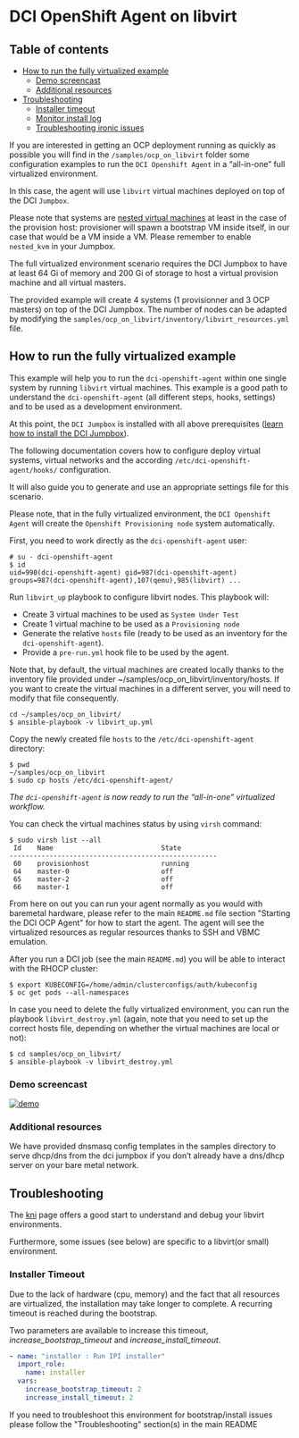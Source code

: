 # DCI OpenShift Agent on libvirt

## Table of contents

- [How to run the fully virtualized example](#how-to-run-the-fully-virtualized-example)
  - [Demo screencast](#demo-screencast)
  - [Additional resources](#additional-resources)
- [Troubleshooting](#troubleshooting)
  - [Installer timeout](#installer-timeout)
  - [Monitor install log](#monitor-install-log)
  - [Troubleshooting ironic issues](#troubleshooting-ironic-issues)

If you are interested in getting an OCP deployment running as quickly as
possible you will find in the `/samples/ocp_on_libvirt` folder some
configuration examples to run the `DCI Openshift Agent` in a “all-in-one” full
virtualized environment.

In this case, the agent will use `libvirt` virtual machines deployed on top of
the DCI `Jumpbox`.

Please note that systems are [nested virtual
machines](#https://www.linux-kvm.org/page/Nested_Guests) at least in the case
of the provision host: provisioner will spawn a bootstrap VM inside itself, in
our case that would be a VM inside a VM. Please remember to enable `nested_kvm`
in your Jumpbox.

The full virtualized environment scenario requires the DCI Jumpbox to have at
least 64 Gi of memory and 200 Gi of storage to host a virtual provision machine
and all virtual masters.

The provided example will create 4 systems (1 provisionner and 3 OCP masters)
on top of the DCI Jumpbox. The number of nodes can be adapted by modifying the
`samples/ocp_on_libvirt/inventory/libvirt_resources.yml` file.

## How to run the fully virtualized example

This example will help you to run the `dci-openshift-agent` within one single
system by running `libvirt` virtual machines. This example is a good path to
understand the `dci-openshift-agent` (all different steps, hooks, settings) and
to be used as a development environment.

At this point, the `DCI Jumpbox` is installed with all above prerequisites
([learn how to install the DCI
Jumpbox](../README.md#installation-of-dci-jumpbox)).

The following documentation covers how to configure deploy virtual systems,
virtual networks and the according `/etc/dci-openshift-agent/hooks/`
configuration.

It will also guide you to generate and use an appropriate settings file for
this scenario.

Please note, that in the fully virtualized environment, the `DCI Openshift
Agent` will create the `Openshift Provisioning node` system automatically.

First, you need to work directly as the `dci-openshift-agent` user:

```
# su - dci-openshift-agent
$ id
uid=990(dci-openshift-agent) gid=987(dci-openshift-agent) groups=987(dci-openshift-agent),107(qemu),985(libvirt) ...
```

Run `libvirt_up` playbook to configure libvirt nodes.
This playbook will:

- Create 3 virtual machines to be used as `System Under Test`
- Create 1 virtual machine to be used as a `Provisioning node`
- Generate the relative `hosts` file (ready to be used as an inventory for the
  `dci-openshift-agent`).
- Provide a `pre-run.yml` hook file to be used by the agent.

Note that, by default, the virtual machines are created locally thanks to the
inventory file provided under ~/samples/ocp_on_libvirt/inventory/hosts. If
you want to create the virtual machines in a different server, you will need
to modify that file consequently.

```
cd ~/samples/ocp_on_libvirt/
$ ansible-playbook -v libvirt_up.yml
```

Copy the newly created file `hosts` to the `/etc/dci-openshift-agent`
directory:

```
$ pwd
~/samples/ocp_on_libvirt
$ sudo cp hosts /etc/dci-openshift-agent/
```

_The `dci-openshift-agent` is now ready to run the “all-in-one” virtualized
workflow._

You can check the virtual machines status by using `virsh` command:

```
$ sudo virsh list --all
 Id    Name                           State
----------------------------------------------------
 60    provisionhost                  running
 64    master-0                       off
 65    master-2                       off
 66    master-1                       off
```

From here on out you can run your agent normally as you would with baremetal
hardware, please refer to the main `README.md` file section "Starting the DCI
OCP Agent" for how to start the agent. The agent will see the virtualized
resources as regular resources thanks to SSH and VBMC emulation.

After you run a DCI job (see the main `README.md`) you will be able to interact
with the RHOCP cluster:

```
$ export KUBECONFIG=/home/admin/clusterconfigs/auth/kubeconfig
$ oc get pods --all-namespaces

```

In case you need to delete the fully virtualized environment, you can run the
playbook `libvirt_destroy.yml` (again, note that you need to set up the correct
hosts file, depending on whether the virtual machines are local or not):

```
$ cd samples/ocp_on_libvirt/
$ ansible-playbook -v libvirt_destroy.yml
```

### Demo screencast
[![demo](https://asciinema.org/a/Rv35FeMi5CADVsaBUhdu3f6d0.svg)](https://asciinema.org/a/Rv35FeMi5CADVsaBUhdu3f6d0?autoplay=1)

### Additional resources
We have provided dnsmasq config templates in the samples directory to serve
dhcp/dns from the dci jumpbox if you don’t already have a dns/dhcp server on
your bare metal network.

## Troubleshooting

The
[kni](https://openshift-kni.github.io/baremetal-deploy/latest/Troubleshooting.html)
page offers a good start to understand and debug your libvirt environments.

Furthermore, some issues (see below) are specific to a libvirt(or small)
environment.

### Installer Timeout

Due to the lack of hardware (cpu, memory) and the fact that all resources are
virtualized, the installation may take longer to complete. A recurring timeout
is reached during the bootstrap.

Two parameters are available to increase this timeout,
*increase_bootstrap_timeout* and *increase_install_timeout*.

```YAML
- name: "installer : Run IPI installer"
  import_role:
    name: installer
  vars:
    increase_bootstrap_timeout: 2
    increase_install_timeout: 2
```

If you need to troubleshoot this environment for bootstrap/install issues
please follow the "Troubleshooting" section(s) in the main README
